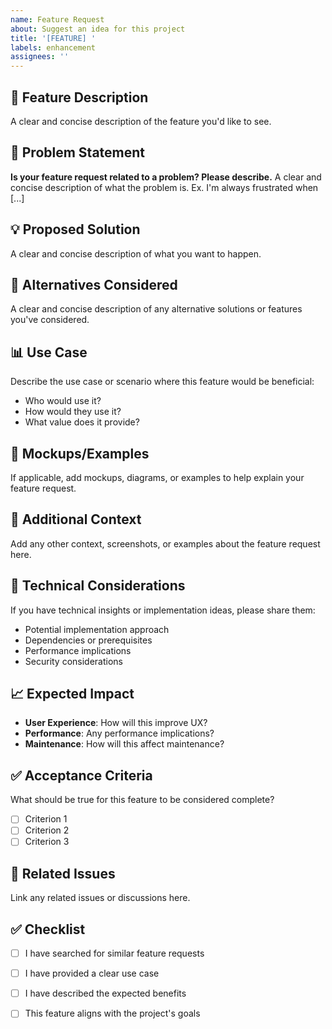 ```yaml
---
name: Feature Request
about: Suggest an idea for this project
title: '[FEATURE] '
labels: enhancement
assignees: ''
---
```


## 🚀 Feature Description

A clear and concise description of the feature you'd like to see.

## 🎯 Problem Statement

**Is your feature request related to a problem? Please describe.**
A clear and concise description of what the problem is. Ex. I'm always frustrated when [...]

## 💡 Proposed Solution

A clear and concise description of what you want to happen.

## 🔄 Alternatives Considered

A clear and concise description of any alternative solutions or features you've considered.

## 📊 Use Case

Describe the use case or scenario where this feature would be beneficial:
- Who would use it?
- How would they use it?
- What value does it provide?

## 🎨 Mockups/Examples

If applicable, add mockups, diagrams, or examples to help explain your feature request.

## 📝 Additional Context

Add any other context, screenshots, or examples about the feature request here.

## 🔧 Technical Considerations

If you have technical insights or implementation ideas, please share them:
- Potential implementation approach
- Dependencies or prerequisites
- Performance implications
- Security considerations

## 📈 Expected Impact

- **User Experience**: How will this improve UX?
- **Performance**: Any performance implications?
- **Maintenance**: How will this affect maintenance?

## ✅ Acceptance Criteria

What should be true for this feature to be considered complete?
- [ ] Criterion 1
- [ ] Criterion 2
- [ ] Criterion 3

## 🔗 Related Issues

Link any related issues or discussions here.

## ✅ Checklist

- [ ] I have searched for similar feature requests
- [ ] I have provided a clear use case
- [ ] I have described the expected benefits
- [ ] This feature aligns with the project's goals

